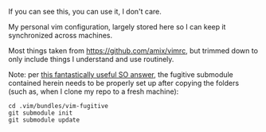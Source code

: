 If you can see this, you can use it, I don't care.

My personal vim configuration, largely stored here so I can keep it synchronized across machines.

Most things taken from https://github.com/amix/vimrc, but trimmed down to only include things I understand and use routinely.

Note: per [this fantastically useful SO answer](https://stackoverflow.com/a/10784189), the fugitive submodule contained herein needs to be properly set up after copying the folders (such as, when I clone my repo to a fresh machine):
```
cd .vim/bundles/vim-fugitive
git submodule init
git submodule update
```
